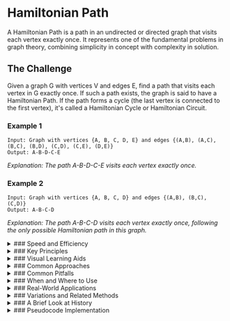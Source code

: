 # Hamiltonian Path

A Hamiltonian Path is a path in an undirected or directed graph that visits each vertex exactly once. It represents one of the fundamental problems in graph theory, combining simplicity in concept with complexity in solution.

## The Challenge

Given a graph G with vertices V and edges E, find a path that visits each vertex in G exactly once. If such a path exists, the graph is said to have a Hamiltonian Path. If the path forms a cycle (the last vertex is connected to the first vertex), it's called a Hamiltonian Cycle or Hamiltonian Circuit.

### Example 1

```
Input: Graph with vertices {A, B, C, D, E} and edges {(A,B), (A,C), (B,C), (B,D), (C,D), (C,E), (D,E)}
Output: A-B-D-C-E
```

_Explanation: The path A-B-D-C-E visits each vertex exactly once._

### Example 2

```
Input: Graph with vertices {A, B, C, D} and edges {(A,B), (B,C), (C,D)}
Output: A-B-C-D
```

_Explanation: The path A-B-C-D visits each vertex exactly once, following the only possible Hamiltonian path in this graph._

<details>
<summary>
### Speed and Efficiency
</summary>

The Hamiltonian Path problem is known for its computational complexity:

- **Time Complexity**:
  - **Brute Force Approach:** O(n!) where n is the number of vertices, as we need to check all possible permutations of vertices[^1].
  - **Dynamic Programming Approach:** O(n² × 2ⁿ) using the Bellman-Held-Karp algorithm[^7].
- **Space Complexity:** O(n × 2ⁿ) for the dynamic programming approach[^7].

The problem is NP-Complete, meaning a proposed solution can be verified in polynomial time, but finding a solution is believed to require exponential time in the worst case[^7].
</details>
<details>
<summary>
### Key Principles
</summary>

The Hamiltonian Path algorithm relies on several core concepts:

- **Vertex Visitation:** Each vertex must be visited exactly once.

- **Edge Traversal:** Not all edges need to be traversed, only those that form the path.

- **Path Connectivity:** Each vertex in the path must be connected by an edge to the next vertex.

- **Completeness:** The path must include all vertices in the graph.

- **Uniqueness:** Multiple Hamiltonian paths may exist in a single graph.
</details>
<details>
<summary>
### Visual Learning Aids
</summary>

For those who prefer visual explanations, these resources offer interactive and animated guides:

- [Hamiltonian Path | Backtracking | Graphs](https://www.youtube.com/watch?v=jGRRBJlNtwI) - A detailed explanation with algorithm implementation
- [Introduction to Hamilton Paths and Hamilton Circuits](https://www.youtube.com/watch?v=UOE22pyKD5c) - Clear introduction to the concept
- [Hamiltonian Path Generator](https://clisby.net/projects/hamiltonian_path/) - Interactive tool to generate and visualize Hamiltonian paths
- [What is a Hamilton path?](https://www.youtube.com/watch?v=6QFSkhcHLiA) - Simple examples and explanations

</details>
<details>
<summary>
### Common Approaches
</summary>

Several algorithms can be used to find Hamiltonian Paths:

- **Brute Force:** Generate all possible permutations of vertices and check if they form a valid path[^5].

- **Backtracking:** Start with an empty path, add vertices one by one, and backtrack when no valid vertex can be added[^3][^5].

- **Dynamic Programming:** Use the Bellman-Held-Karp algorithm to build solutions for subproblems[^2][^7].

- **Heuristic Approaches:** For large graphs, approximation algorithms may be more practical than exact solutions.
</details>
<details>
<summary>
### Common Pitfalls
</summary>

When implementing or analyzing Hamiltonian Path algorithms, be aware of these challenges:

- **Exponential Growth:** The problem's complexity grows rapidly with the number of vertices.

- **Confusing with Eulerian Paths:** Unlike Eulerian paths (which visit each edge once), Hamiltonian paths focus on vertices.

- **Assuming Existence:** Not all graphs contain a Hamiltonian path.

- **Edge vs. Vertex Focus:** Remember that not all edges need to be traversed, only those necessary to visit each vertex once.

- **Cycle vs. Path Confusion:** A Hamiltonian cycle requires returning to the start vertex, while a path does not.
</details>
<details>
<summary>
### When and Where to Use
</summary>

Hamiltonian Path algorithms are particularly useful in:

- **Circuit Design:** Planning efficient routes for electronic components.

- **Transportation Planning:** Finding routes that visit all locations exactly once.

- **Genome Sequencing:** Assembling DNA fragments.

- **Traveling Salesman Problem:** As a foundation for solving this related optimization problem.

- **Game Development:** Creating puzzles and path-finding challenges.

However, due to its complexity, exact algorithms may not be practical for:

- **Very Large Graphs:** Where heuristic or approximation algorithms might be preferred.

- **Real-time Applications:** Where quick solutions are needed.
</details>
<details>
<summary>
### Real-World Applications
</summary>

The Hamiltonian Path problem appears in numerous practical contexts:

- **Traveling Salesman Problem:** Finding the shortest route that visits each city once.

- **Garbage Collection:** Planning routes for garbage trucks to visit all locations efficiently.

- **Electricity Meter Reading:** Optimizing routes for meter readers.

- **Scheduling Algorithms:** Arranging tasks with dependencies.

- **Circuit Board Drilling:** Minimizing the time to drill all holes in a circuit board.

- **DNA Fragment Assembly:** Reconstructing DNA sequences from fragments[^1].
</details>
<details>
<summary>
### Variations and Related Methods
</summary>

Several variations and related problems extend the basic Hamiltonian Path concept:

- **Hamiltonian Cycle:** A Hamiltonian path that forms a cycle by connecting the last vertex to the first.

- **Longest Path Problem:** Finding the longest simple path in a graph.

- **Knight's Tour:** A special case where a knight on a chessboard must visit each square exactly once.

- **Traveling Salesman Problem:** Finding the shortest Hamiltonian cycle in a weighted graph.

- **Gray Code:** A binary numeral system where two successive values differ in only one bit, which can be represented as a Hamiltonian path on a hypercube.
</details>
<details>
<summary>
### A Brief Look at History
</summary>

The Hamiltonian Path problem is named after Sir William Rowan Hamilton, who invented a game called the "Icosian Game" in 1857. This puzzle involved finding a path along the edges of a dodecahedron that visits each vertex exactly once. The mathematical formalization of this problem led to what we now know as Hamiltonian paths and cycles.

The problem gained significant attention in theoretical computer science when it was proven to be NP-complete in the 1970s, making it one of the classic problems used to understand computational complexity.

</details>
<details>
<summary>
### Pseudocode Implementation
</summary>

Here's a backtracking algorithm to find a Hamiltonian Path:

```
function hamiltonianPath(graph, n):
    // Initialize path array
    path[^0] = 0  // Start with vertex 0
    
    // Try different vertices as the next in the path
    if findPath(graph, path, 1, n) is true:
        return path
    else:
        return "No Hamiltonian Path exists"

function findPath(graph, path, pos, n):
    // Base case: if all vertices are included
    if pos == n:
        return true
    
    // Try different vertices as candidates for path[pos]
    for v = 1 to n-1:
        // Check if this vertex can be added
        if isValid(v, graph, path, pos):
            path[pos] = v
            
            // Recur to construct rest of the path
            if findPath(graph, path, pos+1, n):
                return true
                
            // If adding vertex v doesn't lead to a solution, remove it
            path[pos] = -1  // Backtrack
    
    return false

function isValid(v, graph, path, pos):
    // Check if this vertex is adjacent to the previous vertex
    if graph[path[pos-1]][v] == 0:
        return false
    
    // Check if the vertex has already been included
    for i = 0 to pos-1:
        if path[i] == v:
            return false
            
    return true
```

This algorithm uses backtracking to systematically try different permutations of vertices, pruning those that cannot form a valid Hamiltonian Path.
</details>